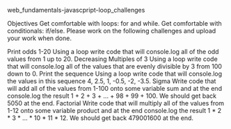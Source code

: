 web_fundamentals-javascpript-loop_challenges

Objectives
Get comfortable with loops: for and while.
Get comfortable with conditionals: if/else.
Please work on the following challenges and upload your work when done.

Print odds 1-20
Using a loop write code that will console.log all of the odd values from 1 up to 20.
Decreasing Multiples of 3
Using a loop write code that will console.log all of the values that are evenly divisible by 3 from 100 down to 0.
Print the sequence
Using a loop write code that will console.log the values in this sequence 4, 2.5, 1, -0.5, -2, -3.5.
Sigma
Write code that will add all of the values from 1-100 onto some variable sum and at the end console.log the result 1 + 2 + 3 + ... + 98 + 99 + 100. We should get back 5050 at the end.
Factorial
Write code that will multiply all of the values from 1-12 onto some variable product and at the end console.log the result 1 * 2 * 3 * ... * 10 * 11 * 12. We should get back 479001600 at the end.
